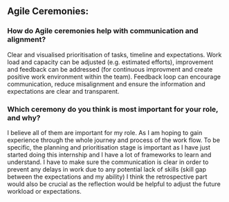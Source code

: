 ## Agile Ceremonies:

### How do Agile ceremonies help with communication and alignment?
Clear and visualised prioritisation of tasks, timeline and expectations.
Work load and capacity can be adjusted (e.g. estimated efforts), improvement and feedback can be addressed (for continuous improvment and create positive work environment within the team).
Feedback loop can encourage communication, reduce misalignment and ensure the information and expectations are clear and transparent. 

### Which ceremony do you think is most important for your role, and why?
I believe all of them are important for my role. As I am hoping to gain experience through the whole journey and process of the work flow. To be specific, 
the planning and prioritisation stage is important as I have just started doing this internship and I have a lot of frameworks to learn and understand. 
I have to make sure the communication is clear in order to prevent any delays in work due to any potential lack of skills (skill gap between the expectations and my ability)
I think the retrospective part would also be crucial as the reflection would be helpful to adjust the future workload or expectations.
